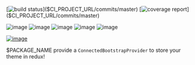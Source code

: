 [![build status]($CI_PROJECT_URL/badges/master/build.svg)]($CI_PROJECT_URL/commits/master)
[![coverage report]($CI_PROJECT_URL/badges/master/coverage.svg)]($CI_PROJECT_URL/commits/master)

![image](https://img.shields.io/badge/version-$PACKAGE_VERSION-green.svg)
![image](https://img.shields.io/badge/node-$NODE_VERSION-brightgreen.svg)
![image](https://img.shields.io/badge/npm-$NPM_VERSION-red.svg)
![image](https://img.shields.io/badge/PRs-welcome-brightgreen.svg)
![image]($IMG_SHIELD_PUBLISHING)

[![image](https://user-images.githubusercontent.com/1866564/38087911-2f85c6e2-3384-11e8-9383-676504307e3f.png)]($CI_PROJECT_URL)

$PACKAGE_NAME provide a `ConnectedBootstrapProvider` to store your theme in redux!
